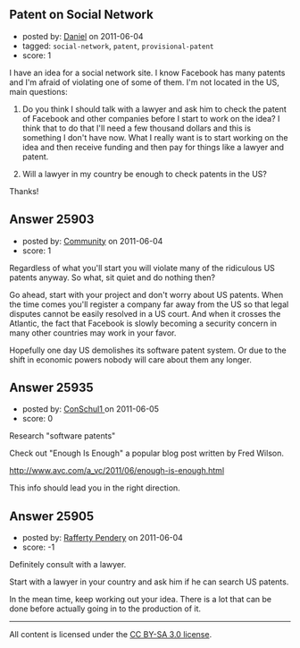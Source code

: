 ## Patent on Social Network

- posted by: [Daniel](https://stackexchange.com/users/-1/10538-daniel) on 2011-06-04
- tagged: `social-network`, `patent`, `provisional-patent`
- score: 1


I have an idea for a social network site. I know Facebook has many patents and I'm afraid of violating one of some of them. I'm not located in the US, main questions:

1. Do you think I should talk with a lawyer and ask him to check the patent of Facebook and other companies before I start to work on the idea? I think that to do that I'll need a few thousand dollars and this is something I don't have now. What I really want is to start working on the idea and then receive funding and then pay for things like a lawyer and patent. 

2. Will a lawyer in my country be enough to check patents in the US?

Thanks! 


## Answer 25903

- posted by: [Community](https://stackexchange.com/users/-1/-1-community) on 2011-06-04
- score: 1

Regardless of what you'll start you will violate many of the ridiculous US patents anyway. So what, sit quiet and do nothing then?

Go ahead, start with your project and don't worry about US patents. When the time comes you'll register a company far away from the US so that legal disputes cannot be easily resolved in a US court. And when it crosses the Atlantic, the fact that Facebook is slowly becoming a security concern in many other countries may work in your favor.

Hopefully one day US demolishes its software patent system. Or due to the shift in economic powers nobody will care about them any longer.


## Answer 25935

- posted by: [ConSchul1 ](https://stackexchange.com/users/-1/11044-conschul1) on 2011-06-05
- score: 0

Research "software patents"

Check out "Enough Is Enough" a popular blog post written by Fred Wilson.

http://www.avc.com/a_vc/2011/06/enough-is-enough.html

This info should lead you in the right direction. 



## Answer 25905

- posted by: [Rafferty Pendery](https://stackexchange.com/users/-1/11003-rafferty-pendery) on 2011-06-04
- score: -1

Definitely consult with a lawyer. 

Start with a lawyer in your country and ask him if he can search US patents. 

In the mean time, keep working out your idea. There is a lot that can be done before actually going in to the production of it. 



---

All content is licensed under the [CC BY-SA 3.0 license](https://creativecommons.org/licenses/by-sa/3.0/).
